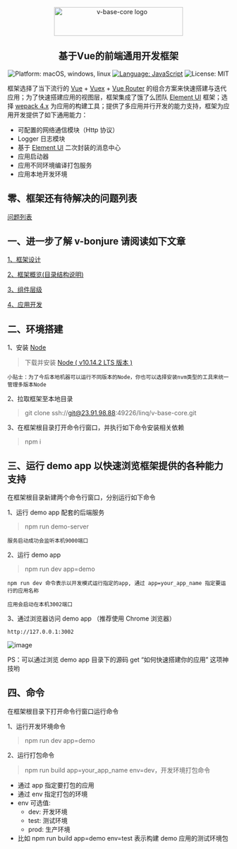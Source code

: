 <p align="center">
<a href="https://github.com/linmingdao/v-bonjure/tree/master" target="_blank" rel="noopener noreferrer"><img width="292" height="65" src="https://github.com/linmingdao/v-bonjure/blob/doc/assets/logo.png" alt="v-base-core logo">
</a>
</p>
<h2 align="center">基于Vue的前端通用开发框架</h2>
<p align="center">
    <img src="https://github.com/linmingdao/v-bonjure/blob/doc/assets/platform.png" alt="Platform: macOS, windows, linux" />
    <a href="https://developer.mozilla.org/zh-CN/docs/Web/JavaScript" target="_blank"><img src="https://github.com/linmingdao/v-bonjure/blob/doc/assets/language.png" alt="Language: JavaScript" /></a>
    <img src="https://github.com/linmingdao/v-bonjure/blob/doc/assets/license.png" alt="License: MIT" />
</p>

框架选择了当下流行的 [Vue](https://cn.vuejs.org/) + [Vuex](https://vuex.vuejs.org/) + [Vue Router](https://router.vuejs.org/) 的组合方案来快速搭建与迭代应用；为了快速搭建应用的视图层，框架集成了饿了么团队 [Element UI](http://element-cn.eleme.io/#/zh-CN) 框架；选择 [wepack 4.x](https://webpack.js.org/) 为应用的构建工具；提供了多应用并行开发的能力支持，框架为应用开发提供了如下通用能力：

-   可配置的网络通信模块（Http 协议）
-   Logger 日志模块
-   基于 [Element UI](http://element-cn.eleme.io/#/zh-CN) 二次封装的消息中心
-   应用启动器
-   应用不同环境编译打包服务
-   应用本地开发环境

## 零、框架还有待解决的问题列表

<p align="left">
<a href="http://23.91.98.88/linq/v-base-core/issues/9" target="_blank" rel="noopener noreferrer">问题列表</a>
</p>

## 一、进一步了解 v-bonjure 请阅读如下文章

<p align="left">
<a href="http://23.91.98.88/linq/v-base-core/issues/1" target="_blank" rel="noopener noreferrer">1、框架设计</a>
</p>
<p align="left">
<a href="http://23.91.98.88/linq/v-base-core/issues/2" target="_blank" rel="noopener noreferrer">2、框架概览(目录结构说明)</a>
</p>
<p align="left">
<a href="http://23.91.98.88/linq/v-base-core/issues/3" target="_blank" rel="noopener noreferrer">3、组件层级</a>
</p>
<p align="left">
<a href="http://23.91.98.88/linq/v-base-core/issues/4" target="_blank" rel="noopener noreferrer">4、应用开发</a>
</p>

## 二、环境搭建

1、安装 [Node](https://nodejs.org/en/)

> 下载并安装 [Node ( v10.14.2 LTS 版本 )](https://nodejs.org/dist/v10.14.2/node-v10.14.2-x64.msi)

    小贴士：为了今后本地机器可以运行不同版本的Node，你也可以选择安装nvm类型的工具来统一管理多版本Node

2、拉取框架至本地目录

> git clone ssh://git@23.91.98.88:49226/linq/v-base-core.git

3、在框架根目录打开命令行窗口，并执行如下命令安装相关依赖

> npm i

## 三、运行 demo app 以快速浏览框架提供的各种能力支持

在框架根目录新建两个命令行窗口，分别运行如下命令

1、运行 demo app 配套的后端服务

> npm run demo-server

    服务启动成功会监听本机9000端口

2、运行 demo app

> npm run dev app=demo

    npm run dev 命令表示以开发模式运行指定的app, 通过 app=your_app_name 指定要运行的应用名称

    应用会启动在本机3002端口

3、通过浏览器访问 demo app （推荐使用 Chrome 浏览器）

    http://127.0.0.1:3002

![image](http://23.91.98.88/linq/v-base-core/raw/master/doc/assets/app_login.png)

PS：可以通过浏览 demo app 目录下的源码 get “如何快速搭建你的应用” 这项神技哟

## 四、命令

在框架根目录下打开命令行窗口运行命令

1、运行开发环境命令

> npm run dev app=demo

2、运行打包命令

> npm run build app=your_app_name env=dev，开发环境打包命令

-   通过 app 指定要打包的应用
-   通过 env 指定打包的环境
-   env 可选值:
    -   dev: 开发环境
    -   test: 测试环境
    -   prod: 生产环境
-   比如 npm run build app=demo env=test 表示构建 demo 应用的测试环境包
